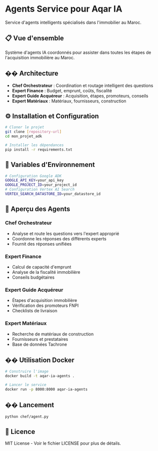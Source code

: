 # Agents Service pour Aqar IA

Service d'agents intelligents spécialisés dans l'immobilier au Maroc.

## 📋 Vue d'ensemble
Système d'agents IA coordonnés pour assister dans toutes les étapes de l'acquisition immobilière au Maroc.

## ��️ Architecture
- **Chef Orchestrateur** : Coordination et routage intelligent des questions
- **Expert Finance** : Budget, emprunt, coûts, fiscalité
- **Expert Guide Acquéreur** : Acquisition, étapes, promoteurs, conseils
- **Expert Matériaux** : Matériaux, fournisseurs, construction

## ⚙️ Installation et Configuration
```bash
# Cloner le projet
git clone [repository-url]
cd mon_projet_adk

# Installer les dépendances
pip install -r requirements.txt
```

## 🔧 Variables d'Environnement
```bash
# Configuration Google ADK
GOOGLE_API_KEY=your_api_key
GOOGLE_PROJECT_ID=your_project_id
# Configuration Vertex AI Search
VERTEX_SEARCH_DATASTORE_ID=your_datastore_id
```

## 🤖 Aperçu des Agents

### Chef Orchestrateur
- Analyse et route les questions vers l'expert approprié
- Coordonne les réponses des différents experts
- Fournit des réponses unifiées

### Expert Finance
- Calcul de capacité d'emprunt
- Analyse de la fiscalité immobilière
- Conseils budgétaires

### Expert Guide Acquéreur
- Étapes d'acquisition immobilière
- Vérification des promoteurs FNPI
- Checklists de livraison

### Expert Matériaux
- Recherche de matériaux de construction
- Fournisseurs et prestataires
- Base de données Tachrone

## �� Utilisation Docker
```bash
# Construire l'image
docker build -t aqar-ia-agents .

# Lancer le service
docker run -p 8000:8000 aqar-ia-agents
```

## �� Lancement
```bash
python chef/agent.py
```

## 📄 Licence
MIT License - Voir le fichier LICENSE pour plus de détails.